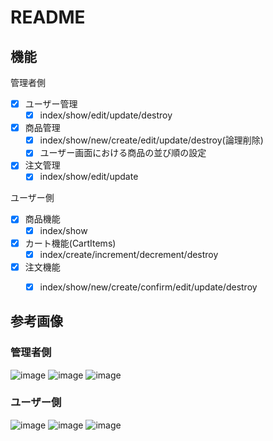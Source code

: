 # README

## 機能
管理者側
- [x] ユーザー管理
	- [x] index/show/edit/update/destroy
- [x] 商品管理
  - [x] index/show/new/create/edit/update/destroy(論理削除)
  - [x] ユーザー画面における商品の並び順の設定
- [x] 注文管理
	- [x] index/show/edit/update

ユーザー側
- [x] 商品機能
  - [x] index/show
- [x] カート機能(CartItems)
	- [x] index/create/increment/decrement/destroy
- [x] 注文機能
	- [x] index/show/new/create/confirm/edit/update/destroy


## 参考画像
### 管理者側
![image](https://github.com/user-attachments/assets/9a277fb7-c312-4cc0-816e-5f8fc8fd6457)
![image](https://github.com/user-attachments/assets/516ac556-4c53-4c65-8d4c-ded251ab1dc8)
![image](https://github.com/user-attachments/assets/dff4fb3a-1402-4df6-8522-c77b066f21ca)

### ユーザー側
![image](https://github.com/user-attachments/assets/82c20dfc-c3bc-41fe-978d-d521ae3037c4)
![image](https://github.com/user-attachments/assets/e1df9bde-9822-477c-b251-63c812ea2a44)
![image](https://github.com/user-attachments/assets/92404a89-b409-4857-ba1e-a03478469e52)

